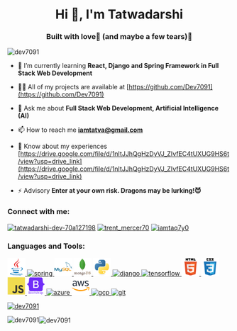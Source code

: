 <h1 align="center">Hi 👋, I'm Tatwadarshi</h1>
<h3 align="center">Built with love🥰 (and maybe a few tears)🥲</h3>

<p align="left"> <img src="https://komarev.com/ghpvc/?username=dev7091&label=Profile%20views&color=0e75b6&style=flat" alt="dev7091" /> </p>

- 🌱 I’m currently learning **React, Django and Spring Framework in Full Stack Web Development**

- 👨‍💻 All of my projects are available at [https://github.com/Dev7091](https://github.com/Dev7091)

- 💬 Ask me about **Full Stack Web Development, Artificial Intelligence (AI)**

- 📫 How to reach me **iamtatva@gmail.com**

- 📄 Know about my experiences [https://drive.google.com/file/d/1nItJJhQgHzDyVJ_ZIvfEC4tUXUG9HS6t/view?usp=drive_link](https://drive.google.com/file/d/1nItJJhQgHzDyVJ_ZIvfEC4tUXUG9HS6t/view?usp=drive_link)

- ⚡ Advisory **Enter at your own risk. Dragons may be lurking!😈**

<h3 align="left">Connect with me:</h3>
<p align="left">

<a href="https://linkedin.com/in/tatwadarshi-dev-70a127198" target="blank"><img align="center" src="https://raw.githubusercontent.com/rahuldkjain/github-profile-readme-generator/master/src/images/icons/Social/linked-in-alt.svg" alt="tatwadarshi-dev-70a127198" height="30" width="40" /></a>
<a href="https://instagram.com/trent_mercer70" target="blank"><img align="center" src="https://raw.githubusercontent.com/rahuldkjain/github-profile-readme-generator/master/src/images/icons/Social/instagram.svg" alt="trent_mercer70" height="30" width="40" /></a>
<a href="https://auth.geeksforgeeks.org/user/iamtaq7y0" target="blank"><img align="center" src="https://raw.githubusercontent.com/rahuldkjain/github-profile-readme-generator/master/src/images/icons/Social/geeks-for-geeks.svg" alt="iamtaq7y0" height="30" width="40" /></a>
</p>

<h3 align="left">Languages and Tools:</h3>
<p align="left"> 
  <a href="https://www.java.com" target="_blank" rel="noreferrer">
    <img src="https://raw.githubusercontent.com/devicons/devicon/master/icons/java/java-original.svg" alt="java" width="40" height="40"/>
  </a> 
  <a href="https://spring.io/" target="_blank" rel="noreferrer">
    <img src="https://www.vectorlogo.zone/logos/springio/springio-icon.svg" alt="spring" width="40" height="40"/>
  </a> 
  <a href="https://www.mysql.com/" target="_blank" rel="noreferrer">
    <img src="https://raw.githubusercontent.com/devicons/devicon/master/icons/mysql/mysql-original-wordmark.svg" alt="mysql" width="40" height="40"/>
  </a> 
  <a href="https://www.mongodb.com/" target="_blank" rel="noreferrer">
    <img src="https://raw.githubusercontent.com/devicons/devicon/master/icons/mongodb/mongodb-original-wordmark.svg" alt="mongodb" width="40" height="40"/>
  </a> 
  <a href="https://www.python.org" target="_blank" rel="noreferrer">
    <img src="https://raw.githubusercontent.com/devicons/devicon/master/icons/python/python-original.svg" alt="python" width="40" height="40"/>
  </a> 
  <a href="https://www.djangoproject.com/" target="_blank" rel="noreferrer">
    <img src="https://www.djangoproject.com/m/img/logos/django-logo-negative.png" alt="django" width="40" height="40"/>
  </a>
  <a href="https://www.tensorflow.org" target="_blank" rel="noreferrer">
    <img src="https://www.vectorlogo.zone/logos/tensorflow/tensorflow-icon.svg" alt="tensorflow" width="40" height="40"/>
  </a> 
  <a href="https://www.w3.org/html/" target="_blank" rel="noreferrer">
    <img src="https://raw.githubusercontent.com/devicons/devicon/master/icons/html5/html5-original-wordmark.svg" alt="html5" width="40" height="40"/>
  </a> 
  <a href="https://www.w3schools.com/css/" target="_blank" rel="noreferrer">
    <img src="https://raw.githubusercontent.com/devicons/devicon/master/icons/css3/css3-original-wordmark.svg" alt="css3" width="40" height="40"/>
  </a> 
  <a href="https://developer.mozilla.org/en-US/docs/Web/JavaScript" target="_blank" rel="noreferrer">
    <img src="https://raw.githubusercontent.com/devicons/devicon/master/icons/javascript/javascript-original.svg" alt="javascript" width="40" height="40"/>
  </a> 
  <a href="https://getbootstrap.com" target="_blank" rel="noreferrer">
    <img src="https://raw.githubusercontent.com/devicons/devicon/master/icons/bootstrap/bootstrap-plain-wordmark.svg" alt="bootstrap" width="40" height="40"/>
  </a>
  <a href="https://azure.microsoft.com/en-in/" target="_blank" rel="noreferrer">
    <img src="https://www.vectorlogo.zone/logos/microsoft_azure/microsoft_azure-icon.svg" alt="azure" width="40" height="40"/>
  </a> 
  <a href="https://aws.amazon.com" target="_blank" rel="noreferrer">
    <img src="https://raw.githubusercontent.com/devicons/devicon/master/icons/amazonwebservices/amazonwebservices-original-wordmark.svg" alt="aws" width="40" height="40"/>
  </a> 
  <a href="https://cloud.google.com" target="_blank" rel="noreferrer">
    <img src="https://www.vectorlogo.zone/logos/google_cloud/google_cloud-icon.svg" alt="gcp" width="40" height="40"/>
  </a> 
  <a href="https://git-scm.com/" target="_blank" rel="noreferrer">
    <img src="https://www.vectorlogo.zone/logos/git-scm/git-scm-icon.svg" alt="git" width="40" height="40"/>
  </a> 
</p>

<p align="left">
  <a href="https://github.com/ryo-ma/github-profile-trophy">
    <img src="https://github-profile-trophy.vercel.app/?username=dev7091&rank=SECRET,S,A,B" alt="dev7091" />
  </a>
</p>

<p><img align="left" src="https://github-readme-stats.vercel.app/api/top-langs?username=dev7091&show_icons=true&locale=en&layout=compact" alt="dev7091" /></p>

<p><img align="center" src="https://github-readme-streak-stats.herokuapp.com/?user=dev7091&" alt="dev7091" /></p>

